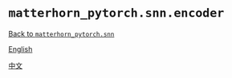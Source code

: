 # `matterhorn_pytorch.snn.encoder`

[Back to `matterhorn_pytorch.snn`](./0_general.md)

[English](../../en_us/snn/8_encoder.md)

[中文](../../zh_cn/snn/8_encoder.md)